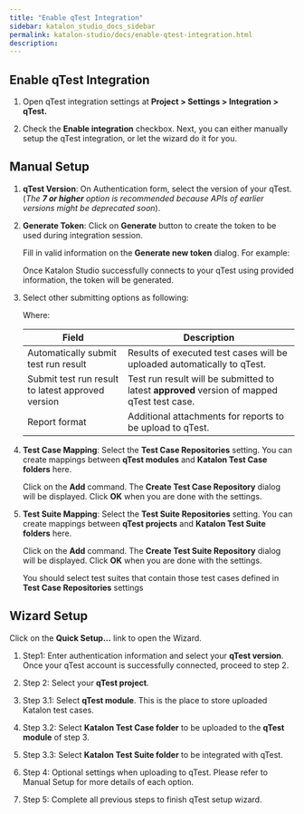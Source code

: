 ```yaml
---
title: "Enable qTest Integration" 
sidebar: katalon_studio_docs_sidebar
permalink: katalon-studio/docs/enable-qtest-integration.html 
description: 
---
```

Enable qTest Integration
------------------------

1.  Open qTest integration settings at **Project > Settings > Integration > qTest.**  
      
      
    
2.  Check the **Enable integration** checkbox. Next, you can either manually setup the qTest integration, or let the wizard do it for you.
    

Manual Setup
------------

1.  **qTest Version**: On Authentication form, select the version of your qTest. (_The **7 or higher** option is recommended because APIs of earlier versions might be deprecated soon_).  
      
      
    
2.  **Generate Token**: Click on **Generate** button to create the token to be used during integration session.   
      
    Fill in valid information on the **Generate new token** dialog. For example:  
      
    Once Katalon Studio successfully connects to your qTest using provided information, the token will be generated.  
      
    
3.  Select other submitting options as following:
    
      
    Where:
    
    | Field | Description |
    | --- | --- |
    | Automatically submit test run result | Results of executed test cases will be uploaded automatically to qTest. |
    | Submit test run result to latest approved version | Test run result will be submitted to latest **approved** version of mapped qTest test case. |
    | Report format | Additional attachments for reports to be upload to qTest. |
    
      
    
4.  **Test Case Mapping**: Select the **Test Case Repositories** setting. You can create mappings between **qTest modules** and **Katalon Test Case folders** here.  
      
    Click on the **Add** command. The **Create Test Case Repository** dialog will be displayed. Click **OK** when you are done with the settings.  
      
      
    
5.  **Test Suite Mapping**: Select the **Test Suite Repositories** setting. You can create mappings between **qTest projects** and **Katalon Test Suite folders** here.  
      
    Click on the **Add** command. The **Create Test Suite Repository** dialog will be displayed. Click **OK** when you are done with the settings.  
      
      
    
    You should select test suites that contain those test cases defined in **Test Case Repositories** settings
    

Wizard Setup
------------

Click on the **Quick Setup...** link to open the Wizard.

1.  Step1: Enter authentication information and select your **qTest version**. Once your qTest account is successfully connected, proceed to step 2.  
      
      
    
2.  Step 2: Select your **qTest project**.  
      
      
    
3.  Step 3.1: Select **qTest module**. This is the place to store uploaded Katalon test cases.  
      
      
    
4.  Step 3.2: Select **Katalon Test Case folder** to be uploaded to the **qTest module** of step 3.  
      
      
    
5.  Step 3.3: Select **Katalon Test Suite folder** to be integrated with qTest.  
      
      
    
6.  Step 4: Optional settings when uploading to qTest. Please refer to Manual Setup for more details of each option.  
      
      
    
7.  Step 5: Complete all previous steps to finish qTest setup wizard.
